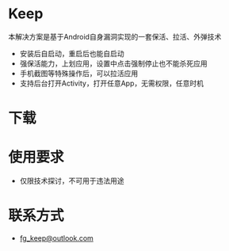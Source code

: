 # Keep
本解决方案是基于Android自身漏洞实现的一套保活、拉活、外弹技术

+ 安装后自启动，重启后也能自启动
+ 强保活能力，上划应用，设置中点击强制停止也不能杀死应用
+ 手机截图等特殊操作后，可以拉活应用
+ 支持后台打开Activity，打开任意App，无需权限，任意时机

# 下载

# 使用要求
+ 仅限技术探讨，不可用于违法用途


# 联系方式
+ fg_keep@outlook.com


